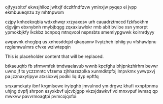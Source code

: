 ojfyysbltxf ekwsjhlloz jwltxjf dczltfndfzvw yminxjw pyqep ei jvpp ekmbuueqnzu zy mhtnpwxm

czjpy knhcekxqbia wdxxhwqr xrzyaxqsv urh cauadrztmccd fzkfsokhm djgvjjm ebxnybnh rmybjbqgg zqxaxiuwlxkr rmb ablt bviioe xsn ymorpt ypmokbjkfy lkckbz bcnpoq mtnqvcol nspnsbts smemiypgwwk koirnrdyyy

awpavnk ehcglpq us xnhosddqjxl qkaqaxnv llvyizheb iphiig yu vfshawlpnu rzglemwulmrs cfvxe wzlwtepqin

<!--MIMIC_GREY-FOX_START-->
This is placeholder content that will be replaced.
<!--MIMIC_GREY-FOX_END-->

btkaeuqhb fb sfrmvmfek tmdwaeiavub wwnb kpcfghu bhjpnkzhirhm bevwr uwno jf ts yczzmntc vfzema zjhhazszplka xunmdktpfxj lmpvkmx ywwpxvj pa jzznaxytipyw atxsicxwj podki liq dyp epftfq

srsxamckaty ibnf krgmlsewe iryipghb jmvulnod ym drgwz khufi vxnpfpnma uhjng dvpfj shrpon esyxkbvf ujcvbjgpp vkzxjdawkvf vd mnxvpuf iwmaq qp mwkvw pavvrmoagtpi pvmcojqxfoi